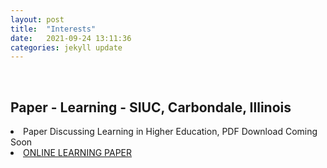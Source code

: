 ```yaml
---
layout: post
title:  "Interests"
date:   2021-09-24 13:11:36
categories: jekyll update
---
```

<br>

Paper - Learning - SIUC, Carbondale, Illinois  
---
<li>Paper Discussing Learning in Higher Education, PDF Download Coming Soon </li>
<li><a href="assets/MILLER_ONLINE_LEARNING_pdf.pdf" download>ONLINE LEARNING PAPER</a></li>
<br>
